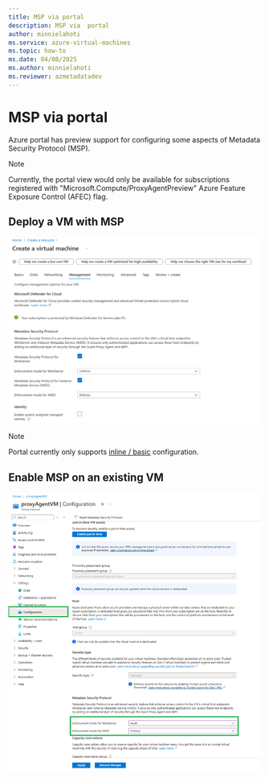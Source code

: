 ```yaml
---
title: MSP via portal
description: MSP via  portal
author: minnielahoti
ms.service: azure-virtual-machines
ms.topic: how-to
ms.date: 04/08/2025
ms.author: minnielahoti
ms.reviewer: azmetadatadev
---
```


# MSP via portal

Azure portal has preview support for configuring some aspects of Metadata Security Protocol (MSP).

> [!NOTE]
> Currently, the portal view would only be available for subscriptions registered with "Microsoft.Compute/ProxyAgentPreview" Azure Feature Exposure Control (AFEC) flag.

## Deploy a VM with MSP

![Screenshot of deploying a new Virtual Machine(VM) with MSP.](../images/portal-greenfield.png)

> [!Note]
> Portal currently only supports [inline / basic](../configuration.md#inline-configuration) configuration.

## Enable MSP on an existing VM

![Screenshot of enabling MSP on preexisting VM.](../images/portal-brownfield.png)
